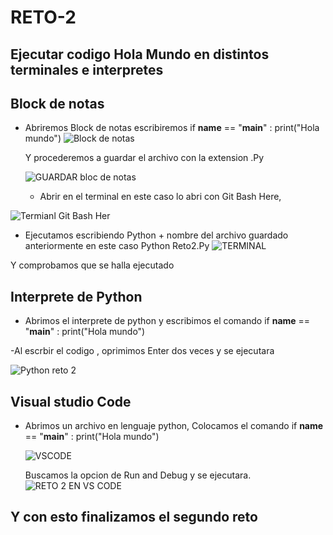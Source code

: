 # RETO-2

## Ejecutar codigo Hola Mundo en distintos terminales e interpretes 

## Block de notas 

- Abriremos Block de notas escribiremos 
if __name__ == "__main__" :
print("Hola mundo")
![Block de notas](https://user-images.githubusercontent.com/124607325/219967135-1a04db56-d87d-4195-8fcf-1a5be133630f.png)

  Y procederemos a guardar el archivo con la extension .Py
  
  ![GUARDAR bloc de notas](https://user-images.githubusercontent.com/124607325/219967426-93fcf990-8e50-4539-84e4-37e829e5aec2.png)
  
  - Abrir en el terminal en este caso lo abri con Git Bash Here, 

![Termianl  Git Bash Her](https://user-images.githubusercontent.com/124607325/219967669-fb1bd8d2-63a5-446c-b382-1cdfd8d22816.png)
 
 - Ejecutamos escribiendo Python + nombre del archivo guardado anteriormente en este caso 
Python Reto2.Py
![TERMINAL](https://user-images.githubusercontent.com/124607325/219967794-8094e424-e411-449d-a6ad-b4a474a654dc.png)

Y comprobamos que se halla ejecutado

## Interprete de Python

- Abrimos el interprete de python y escribimos el comando 
if __name__ == "__main__" :
print("Hola mundo")

  
 -Al escrbir el codigo , oprimimos Enter dos veces y se ejecutara 
 
 ![Python reto 2](https://user-images.githubusercontent.com/124607325/219968266-36180c8c-efa5-4624-9015-61d9a3b6572e.png)

## Visual studio Code 

- Abrimos un archivo en lenguaje python, Colocamos el comando
if __name__ == "__main__" :
print("Hola mundo")

 
  ![VSCODE](https://user-images.githubusercontent.com/124607325/219987359-96a77405-40e3-4691-97ad-4d42a8ddb59e.png)
  
  Buscamos la opcion de Run and Debug y se ejecutara.
  ![RETO 2 EN VS CODE](https://user-images.githubusercontent.com/124607325/219987689-544a09fb-7ce3-4bad-91ea-4455357d3efa.png)



## Y con esto finalizamos el segundo reto



